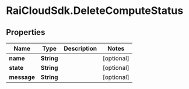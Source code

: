 # RaiCloudSdk.DeleteComputeStatus

## Properties

Name | Type | Description | Notes
------------ | ------------- | ------------- | -------------
**name** | **String** |  | [optional] 
**state** | **String** |  | [optional] 
**message** | **String** |  | [optional] 


